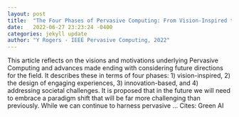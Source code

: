 ```yaml
---
layout: post
title:  "The Four Phases of Pervasive Computing: From Vision-Inspired to Societal-Challenged"
date:   2022-06-27 23:23:24 -0400
categories: jekyll update
author: "Y Rogers - IEEE Pervasive Computing, 2022"
---
```

This article reflects on the visions and motivations underlying Pervasive Computing and advances made ending with considering future directions for the field. It describes these in terms of four phases: 1) vision-inspired, 2) the design of engaging experiences, 3) innovation-based, and 4) addressing societal challenges. It is proposed that in the future we will need to embrace a paradigm shift that will be far more challenging than previously. While we can continue to harness pervasive …
Cites: ‪Green AI‬  